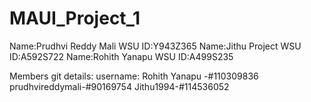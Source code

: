 # MAUI_Project_1
Name:Prudhvi Reddy Mali   WSU ID:Y943Z365
Name:Jithu Project        WSU ID:A592S722
Name:Rohith Yanapu        WSU ID:A499S235

Members git details:
username:
Rohith Yanapu -#110309836
prudhvireddymali-#90169754
Jithu1994-#114536052
